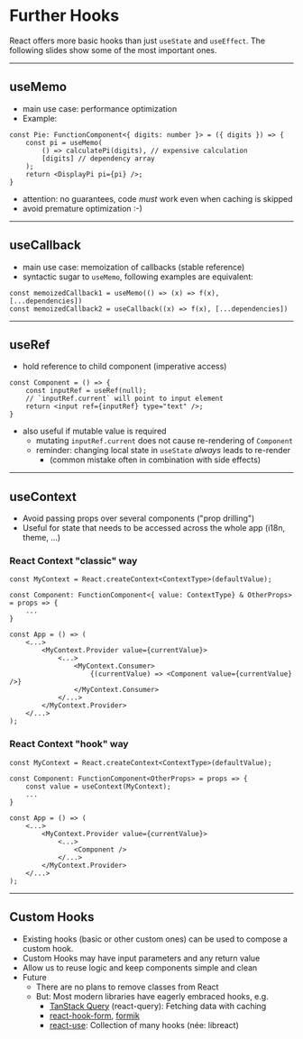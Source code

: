 # Further Hooks

React offers more basic hooks than just `useState` and `useEffect`.
The following slides show some of the most important ones.

---

## useMemo

- main use case: performance optimization
- Example: 
````tsx
const Pie: FunctionComponent<{ digits: number }> = ({ digits }) => {
    const pi = useMemo(
        () => calculatePi(digits), // expensive calculation
        [digits] // dependency array
    );
    return <DisplayPi pi={pi} />;
}
````
- attention: no guarantees, code *must* work even when caching is skipped
- avoid premature optimization :-)

----

## useCallback

- main use case: memoization of callbacks (stable reference)
- syntactic sugar to `useMemo`, following examples are equivalent:
````tsx
const memoizedCallback1 = useMemo(() => (x) => f(x), [...dependencies])
const memoizedCallback2 = useCallback((x) => f(x), [...dependencies])
````

----

## useRef

- hold reference to child component (imperative access)
````tsx
const Component = () => {
    const inputRef = useRef(null);
    // `inputRef.current` will point to input element
    return <input ref={inputRef} type="text" />;
}
````
- also useful if mutable value is required
  - mutating `inputRef.current` does not cause re-rendering of `Component`
  - reminder: changing local state in `useState` *always* leads to re-render
    - (common mistake often in combination with side effects) 

----

## useContext

- Avoid passing props over several components ("prop drilling")
- Useful for state that needs to be accessed across the whole app (i18n, theme, ...)

### React Context "classic" way

````tsx
const MyContext = React.createContext<ContextType>(defaultValue);

const Component: FunctionComponent<{ value: ContextType} & OtherProps> = props => {
    ...
}

const App = () => (
    <...>
        <MyContext.Provider value={currentValue}>
            <...>
                <MyContext.Consumer>
                    {(currentValue) => <Component value={currentValue} />}
                </MyContext.Consumer>
            </...>
        </MyContext.Provider>
    </...>
);
````

### React Context "hook" way

````tsx
const MyContext = React.createContext<ContextType>(defaultValue);

const Component: FunctionComponent<OtherProps> = props => {
    const value = useContext(MyContext);
    ...
}

const App = () => (
    <...>
        <MyContext.Provider value={currentValue}>
            <...>
                <Component />
            </...>
        </MyContext.Provider>
    </...>
);
````

----

## Custom Hooks

- Existing hooks (basic or other custom ones) can be used to compose a custom hook.
- Custom Hooks may have input parameters and any return value
- Allow us to reuse logic and keep components simple and clean
- Future
  - There are no plans to remove classes from React
  - But: Most modern libraries have eagerly embraced hooks, e.g.
    - [TanStack Query](https://tanstack.com/query/latest) (react-query): Fetching data with caching
    - [react-hook-form](https://react-hook-form.com/get-started/), [formik](https://formik.org/docs/overview)
    - [react-use](https://github.com/streamich/react-use): Collection of many hooks (née: libreact)
